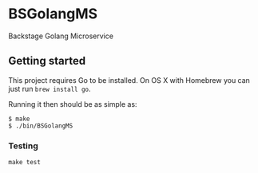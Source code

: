 # BSGolangMS

Backstage Golang Microservice

## Getting started

This project requires Go to be installed. On OS X with Homebrew you can just run `brew install go`.

Running it then should be as simple as:

```console
$ make
$ ./bin/BSGolangMS
```

### Testing

`make test`

